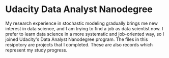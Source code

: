 # Udacity Data Analyst Nanodegree
My research experience in stochastic modeling gradually brings me new interest in data science, and I am trying to find a job as data scientist now. I prefer to learn data science in a more systematic and job-oriented way, so I joined Udacity's Data Analyst Nanodegree program. The files in this resipotory are projects that I completed. These are also records which represent my study progress.
